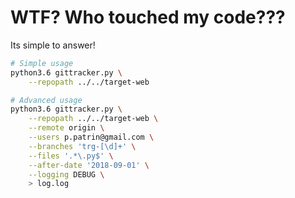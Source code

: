 # WTF? Who touched my code???

Its simple to answer!

```bash
# Simple usage
python3.6 gittracker.py \
    --repopath ../../target-web

# Advanced usage
python3.6 gittracker.py \
    --repopath ../../target-web \
    --remote origin \
    --users p.patrin@gmail.com \
    --branches 'trg-[\d]+' \
    --files '.*\.py$' \
    --after-date '2018-09-01' \
    --logging DEBUG \
    > log.log
```